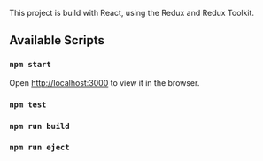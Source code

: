 This project is build with React, using the Redux and Redux Toolkit.

## Available Scripts
### `npm start`

Open [http://localhost:3000](http://localhost:3000) to view it in the browser.

### `npm test`

### `npm run build`
### `npm run eject`

